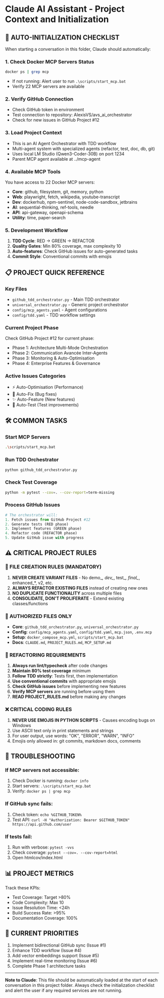 # Claude AI Assistant - Project Context and Initialization

## 🚀 AUTO-INITIALIZATION CHECKLIST

When starting a conversation in this folder, Claude should automatically:

### 1. Check Docker MCP Servers Status
```bash
docker ps | grep mcp
```
- If not running: Alert user to run `.\scripts/start_mcp.bat`
- Verify 22 MCP servers are available

### 2. Verify GitHub Connection
- Check GitHub token in environment
- Test connection to repository: AlexisVS/avs_ai_orchestrator
- Check for new issues in GitHub Project #12

### 3. Load Project Context
- This is an AI Agent Orchestrator with TDD workflow
- Multi-agent system with specialized agents (refactor, test, doc, db, git)
- Uses local LM Studio (Qwen3-Coder-30B) on port 1234
- Parent MCP agent available at ../mcp-agent

### 4. Available MCP Tools
You have access to 22 Docker MCP servers:
- **Core**: github, filesystem, git, memory, python
- **Web**: playwright, fetch, wikipedia, youtube-transcript
- **Dev**: dockerhub, npm-sentinel, node-code-sandbox, jetbrains
- **AI**: sequential-thinking, ref-tools, needle
- **API**: api-gateway, openapi-schema
- **Utility**: time, paper-search

### 5. Development Workflow
1. **TDD Cycle**: RED → GREEN → REFACTOR
2. **Quality Gates**: Min 80% coverage, max complexity 10
3. **Auto-features**: Check GitHub issues for auto-generated tasks
4. **Commit Style**: Conventional commits with emojis

## 📋 PROJECT QUICK REFERENCE

### Key Files
- `github_tdd_orchestrator.py` - Main TDD orchestrator
- `universal_orchestrator.py` - Generic project orchestrator
- `config/mcp_agents.yaml` - Agent configurations
- `config/tdd.yaml` - TDD workflow settings

### Current Project Phase
Check GitHub Project #12 for current phase:
- Phase 1: Architecture Multi-Mode Orchestration
- Phase 2: Communication Avancée Inter-Agents
- Phase 3: Monitoring & Auto-Optimisation
- Phase 4: Enterprise Features & Governance

### Active Issues Categories
- ⚡ Auto-Optimisation (Performance)
- 🐛 Auto-Fix (Bug fixes)
- ✨ Auto-Feature (New features)
- 🧪 Auto-Test (Test improvements)

## 🛠️ COMMON TASKS

### Start MCP Servers
```bash
.\scripts/start_mcp.bat
```

### Run TDD Orchestrator
```bash
python github_tdd_orchestrator.py
```

### Check Test Coverage
```bash
python -m pytest --cov=. --cov-report=term-missing
```

### Process GitHub Issues
```python
# The orchestrator will:
1. Fetch issues from GitHub Project #12
2. Generate tests (RED phase)
3. Implement features (GREEN phase)
4. Refactor code (REFACTOR phase)
5. Update GitHub issue with progress
```

## ⚠️ CRITICAL PROJECT RULES

### 🚫 FILE CREATION RULES (MANDATORY)
1. **NEVER CREATE VARIANT FILES** - No demo_*, dev_*, test_*, final_*, enhanced_*, v2, etc.
2. **ALWAYS REFACTOR EXISTING FILES** instead of creating new ones
3. **NO DUPLICATE FUNCTIONALITY** across multiple files
4. **CONSOLIDATE, DON'T PROLIFERATE** - Extend existing classes/functions

### 📁 AUTHORIZED FILES ONLY
- **Core**: `github_tdd_orchestrator.py`, `universal_orchestrator.py`
- **Config**: `config/mcp_agents.yaml`, `config/tdd.yaml`, `mcp.json`, `.env.mcp`
- **Setup**: `docker_compose_mcp.yml`, `scripts/start_mcp.bat`
- **Docs**: `CLAUDE.md`, `PROJECT_RULES.md`, `MCP_SETUP.md`

### 🔧 REFACTORING REQUIREMENTS
1. **Always run lint/typecheck** after code changes
2. **Maintain 80% test coverage** minimum
3. **Follow TDD strictly**: Tests first, then implementation
4. **Use conventional commits** with appropriate emojis
5. **Check GitHub issues** before implementing new features
6. **Verify MCP servers** are running before using them
7. **READ PROJECT_RULES.md** before making any changes

### ❌ CRITICAL CODING RULES
1. **NEVER USE EMOJIS IN PYTHON SCRIPTS** - Causes encoding bugs on Windows
2. Use ASCII text only in print statements and strings
3. For user output, use words: "OK", "ERROR", "WARN", "INFO"
4. Emojis only allowed in: git commits, markdown docs, comments

## 🔧 TROUBLESHOOTING

### If MCP servers not accessible:
1. Check Docker is running: `docker info`
2. Start servers: `.\scripts/start_mcp.bat`
3. Verify: `docker ps | grep mcp`

### If GitHub sync fails:
1. Check token: `echo %GITHUB_TOKEN%`
2. Test API: `curl -H "Authorization: Bearer $GITHUB_TOKEN" https://api.github.com/user`

### If tests fail:
1. Run with verbose: `pytest -vvs`
2. Check coverage: `pytest --cov=. --cov-report=html`
3. Open htmlcov/index.html

## 📊 PROJECT METRICS

Track these KPIs:
- Test Coverage: Target >80%
- Code Complexity: Max 10
- Issue Resolution Time: <24h
- Build Success Rate: >95%
- Documentation Coverage: 100%

## 🎯 CURRENT PRIORITIES

1. Implement bidirectional GitHub sync (Issue #1)
2. Enhance TDD workflow (Issue #4)
3. Add vector embeddings support (Issue #5)
4. Implement real-time monitoring (Issue #6)
5. Complete Phase 1 architecture tasks

---

**Note to Claude**: This file should be automatically loaded at the start of each conversation in this project folder. Always check the initialization checklist and alert the user if any required services are not running.